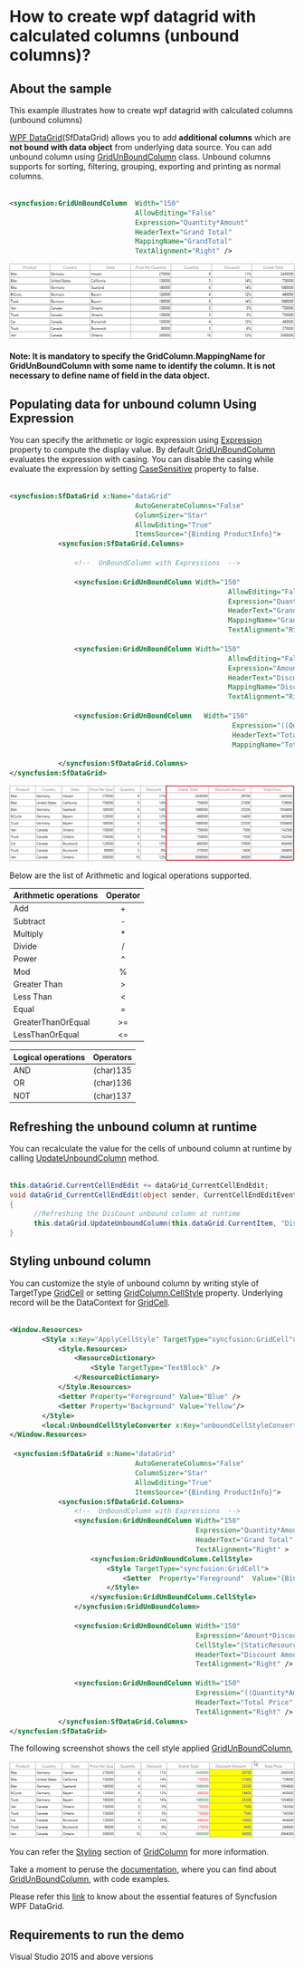 # How to create wpf datagrid with calculated columns (unbound columns)?

## About the sample
This example illustrates how to create wpf datagrid with calculated columns (unbound columns)

[WPF DataGrid](https://www.syncfusion.com/wpf-ui-controls/datagrid)(SfDataGrid) allows you to add **additional columns** which are **not bound with data object** from underlying data source. You can add unbound column using [GridUnBoundColumn](https://help.syncfusion.com/cr/wpf/Syncfusion.UI.Xaml.Grid.GridUnBoundColumn.html) class. Unbound columns supports for sorting, filtering, grouping, exporting and printing as normal columns.  

```XML

<syncfusion:GridUnBoundColumn  Width="150"                      
                               AllowEditing="False"
                               Expression="Quantity*Amount"  
                               HeaderText="Grand Total"         
                               MappingName="GrandTotal"
                               TextAlignment="Right" />

```

![Display the GridUnboundColumn in SfDataGrid](UnboundColumn.png)

#### Note: It is mandatory to specify the GridColumn.MappingName for GridUnBoundColumn with some name to identify the column. It is not necessary to define name of field in the data object.

## Populating data for unbound column Using Expression

You can specify the arithmetic or logic expression using [Expression](https://help.syncfusion.com/cr/wpf/Syncfusion.UI.Xaml.Grid.GridUnBoundColumn.html#Syncfusion_UI_Xaml_Grid_GridUnBoundColumn_Expression) property to compute the display value. By default [GridUnBoundColumn](https://help.syncfusion.com/cr/wpf/Syncfusion.UI.Xaml.Grid.GridUnBoundColumn.html) evaluates the expression with casing. You can disable the casing while evaluate the expression by setting [CaseSensitive](https://help.syncfusion.com/cr/wpf/Syncfusion.UI.Xaml.Grid.GridUnBoundColumn.html#Syncfusion_UI_Xaml_Grid_GridUnBoundColumn_CaseSensitive) property to false.

```XML

<syncfusion:SfDataGrid x:Name="dataGrid"    
                               AutoGenerateColumns="False"
                               ColumnSizer="Star"
                               AllowEditing="True"
                               ItemsSource="{Binding ProductInfo}">
            <syncfusion:SfDataGrid.Columns>

                <!--  UnBoundColumn with Expressions  -->

                <syncfusion:GridUnBoundColumn Width="150"
                                                      AllowEditing="False"
                                                      Expression="Quantity*Amount"
                                                      HeaderText="Grand Total"
                                                      MappingName="GrandTotal"
                                                      TextAlignment="Right" />

                <syncfusion:GridUnBoundColumn Width="150"
                                                      AllowEditing="False"
                                                      Expression="Amount*Discount/100"
                                                      HeaderText="Discount Amount"
                                                      MappingName="DiscountAmount"
                                                      TextAlignment="Right" />

                <syncfusion:GridUnBoundColumn   Width="150"
                                                       Expression="((Quantity*Amount) - (Amount*Discount/100))"
                                                       HeaderText="Total Price"
                                                       MappingName="TotalPrice" />

            </syncfusion:SfDataGrid.Columns>
</syncfusion:SfDataGrid>

```

![Data populate by setting Expression property in unbound column](ExpressionUsingUnboundColumn.png)

Below are the list of Arithmetic and logical operations supported.

|   Arithmetic operations  |  Operator |
| -------------------------|:---------:| 
|    Add                   |     +     | 
|    Subtract              |     -     |  
|    Multiply              |     *     |  
|    Divide                |     /     | 
|    Power                 |     ^     |  
|    Mod                   |     %     |  
|    Greater Than          |     >     |  
|    Less Than             |     <     |  
|    Equal                 |     =     | 
|    GreaterThanOrEqual    |     >=    |  
|    LessThanOrEqual       |     <=    |  


|   Logical operations	|   Operators |
| ----------------------|:-----------:| 
|       AND	            |  (char)135  |
|       OR	            |  (char)136  |
|       NOT	            |  (char)137  |


## Refreshing the unbound column at runtime

You can recalculate the value for the cells of unbound column at runtime by calling [UpdateUnboundColumn](https://help.syncfusion.com/cr/wpf/Syncfusion.UI.Xaml.Grid.Helpers.GridHelper.html#Syncfusion_UI_Xaml_Grid_Helpers_GridHelper_UpdateUnboundColumn_Syncfusion_UI_Xaml_Grid_SfDataGrid_System_Object_System_String_) method.

```C#

this.dataGrid.CurrentCellEndEdit += dataGrid_CurrentCellEndEdit;
void dataGrid_CurrentCellEndEdit(object sender, CurrentCellEndEditEventArgs args)
{
      //Refreshing the DisCount unbound column at runtime
      this.dataGrid.UpdateUnboundColumn(this.dataGrid.CurrentItem, "Discount");
}

```

## Styling unbound column

You can customize the style of unbound column by writing style of TargetType [GridCell](https://help.syncfusion.com/cr/wpf/Syncfusion.UI.Xaml.Grid.GridCell.html) or setting [GridColumn.CellStyle](https://help.syncfusion.com/cr/wpf/Syncfusion.UI.Xaml.Grid.GridColumnBase.html#Syncfusion_UI_Xaml_Grid_GridColumnBase_CellStyle) property. Underlying record will be the DataContext for [GridCell](https://help.syncfusion.com/cr/wpf/Syncfusion.UI.Xaml.Grid.GridCell.html).

```XML

<Window.Resources>
        <Style x:Key="ApplyCellStyle" TargetType="syncfusion:GridCell">
            <Style.Resources>
                <ResourceDictionary>
                    <Style TargetType="TextBlock" />
                </ResourceDictionary>
            </Style.Resources>
            <Setter Property="Foreground" Value="Blue" />
            <Setter Property="Background" Value="Yellow"/>
        </Style>
        <local:UnboundCellStyleConverter x:Key="unboundCellStyleConverter"/>
</Window.Resources>

 <syncfusion:SfDataGrid x:Name="dataGrid"    
                               AutoGenerateColumns="False"
                               ColumnSizer="Star"
                               AllowEditing="True"
                               ItemsSource="{Binding ProductInfo}">
            <syncfusion:SfDataGrid.Columns>
                <!--  UnBoundColumn with Expressions  -->
                <syncfusion:GridUnBoundColumn Width="150"                      AllowEditing="False"
                                              Expression="Quantity*Amount"  
                                              HeaderText="Grand Total"         MappingName="GrandTotal"
                                              TextAlignment="Right" >
                    <syncfusion:GridUnBoundColumn.CellStyle>
                        <Style TargetType="syncfusion:GridCell">
                            <Setter  Property="Foreground"  Value="{Binding   RelativeSource={RelativeSource Self}, Converter={StaticResource unboundCellStyleConverter}}" />
                        </Style>
                    </syncfusion:GridUnBoundColumn.CellStyle>
                </syncfusion:GridUnBoundColumn>

                <syncfusion:GridUnBoundColumn Width="150"                      AllowEditing="False"
                                              Expression="Amount*Discount/100"
                                              CellStyle="{StaticResource ApplyCellStyle}" 
                                              HeaderText="Discount Amount"     MappingName="DiscountAmount"
                                              TextAlignment="Right" />

                <syncfusion:GridUnBoundColumn Width="150"                      AllowEditing="False"
                                              Expression="((Quantity*Amount) - (Amount*Discount/100))"
                                              HeaderText="Total Price"         MappingName="TotalPrice" 
                                              TextAlignment="Right" />
            </syncfusion:SfDataGrid.Columns>
</syncfusion:SfDataGrid>

```

The following screenshot shows the cell style applied [GridUnBoundColumn](https://help.syncfusion.com/cr/wpf/Syncfusion.UI.Xaml.Grid.GridUnBoundColumn.html),

![Cell style applied in GridUnBoundColumn](CellStyleApplied.png)

You can refer the [Styling](https://help.syncfusion.com/wpf/datagrid/column-types#column-styling) section of [GridColumn](https://help.syncfusion.com/cr/wpf/Syncfusion.UI.Xaml.Grid.GridColumn.html) for more information.

Take a moment to peruse the [documentation](https://help.syncfusion.com/wpf/datagrid/unbound-column), where you can find about [GridUnBoundColumn](https://help.syncfusion.com/cr/wpf/Syncfusion.UI.Xaml.Grid.GridUnBoundColumn.html), with code examples.

Please refer this [link](https://www.syncfusion.com/wpf-ui-controls/datagrid) to know about the essential features of Syncfusion WPF DataGrid.

## Requirements to run the demo
Visual Studio 2015 and above versions

